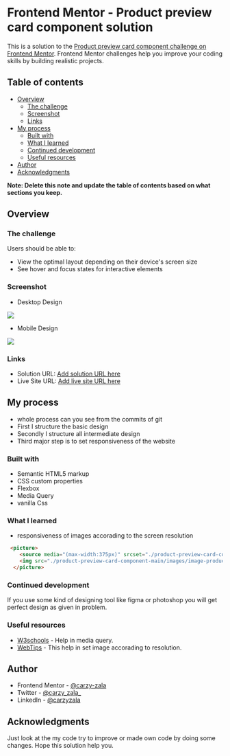# Frontend Mentor - Product preview card component solution

This is a solution to the [Product preview card component challenge on Frontend Mentor](https://www.frontendmentor.io/challenges/product-preview-card-component-GO7UmttRfa). Frontend Mentor challenges help you improve your coding skills by building realistic projects. 

## Table of contents

- [Overview](#overview)
  - [The challenge](#the-challenge)
  - [Screenshot](#screenshot)
  - [Links](#links)
- [My process](#my-process)
  - [Built with](#built-with)
  - [What I learned](#what-i-learned)
  - [Continued development](#continued-development)
  - [Useful resources](#useful-resources)
- [Author](#author)
- [Acknowledgments](#acknowledgments)

**Note: Delete this note and update the table of contents based on what sections you keep.**

## Overview

### The challenge

Users should be able to:

- View the optimal layout depending on their device's screen size
- See hover and focus states for interactive elements

### Screenshot

- Desktop Design

![](../desktop%20design.png)

- Mobile Design

![](../mobile%20design.png)

### Links

- Solution URL: [Add solution URL here](https://github.com/carzy-zala/product-preview-card)
- Live Site URL: [Add live site URL here](https://carzy-zala.github.io/product-preview-card)

## My process
- whole process can you see from the commits of git
- First I structure the basic design
- Secondly I structure all intermediate design
- Third major step is to set responsiveness of the website
### Built with

- Semantic HTML5 markup
- CSS custom properties
- Flexbox
- Media Query
- vanilla Css

### What I learned

- responsiveness of images accorading to the screen resolution

```html
 <picture>
    <source media="(max-width:375px)" srcset="./product-preview-card-component-main/images/image-product-mobile.jpg" alt="">
    <img src="./product-preview-card-component-main/images/image-product-desktop.jpg"  class="image" alt="">
  </picture>
```

### Continued development

If you use some kind of designing tool like figma or photoshop you will get perfect design as given in problem.

### Useful resources

- [W3schools](https://www.w3schools.com) - Help in media query.
- [WebTips](https://www.webtips.dev) - This help in set image accorading to resolution.

## Author

- Frontend Mentor - [@carzy-zala](https://www.frontendmentor.io/profile/carzy-zala)
- Twitter - [@carzy_zala_](https://twitter.com/carzy_zala_)
- LinkedIn - [@carzyzala](https://www.linkedin.com/in/carzyzala/)


## Acknowledgments

Just look at the my code try to improve or made own code by doing some changes. Hope this solution help you.